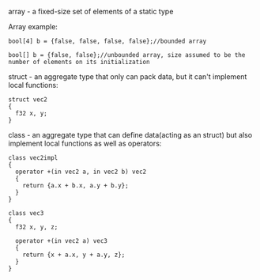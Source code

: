 array - a fixed-size set of elements of a static type

Array example:

```
bool[4] b = {false, false, false, false};//bounded array

bool[] b = {false, false};//unbounded array, size assumed to be the number of elements on its initialization
```

struct - an aggregate type that only can pack data, but it can't implement local functions:
```
struct vec2
{
  f32 x, y;
}
```

class - an aggregate type that can define data(acting as an struct) but also implement local functions as well as operators:

```
class vec2impl
{
  operator +(in vec2 a, in vec2 b) vec2
  {
    return {a.x + b.x, a.y + b.y};
  }
}

class vec3
{
  f32 x, y, z;

  operator +(in vec2 a) vec3
  {
    return {x + a.x, y + a.y, z};
  }
}
```

